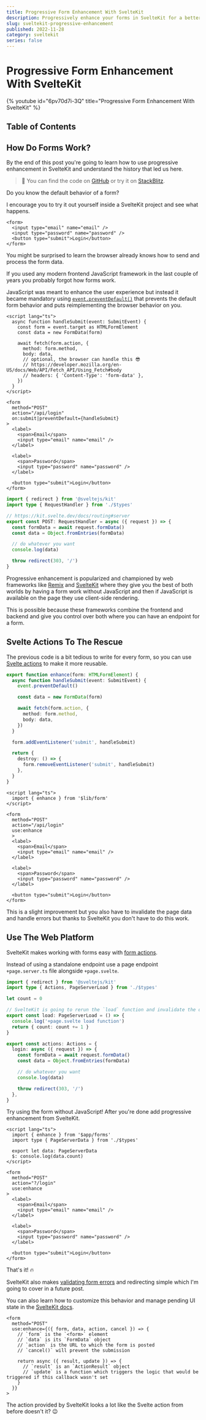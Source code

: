 ```yaml
---
title: Progressive Form Enhancement With SvelteKit
description: Progressively enhance your forms in SvelteKit for a better user experience.
slug: sveltekit-progressive-enhancement
published: 2022-11-28
category: sveltekit
series: false
---
```


# Progressive Form Enhancement With SvelteKit

{% youtube id="6pv70d7i-3Q" title="Progressive Form Enhancement With SvelteKit" %}

## Table of Contents

## How Do Forms Work?

By the end of this post you're going to learn how to use progressive enhancement in SvelteKit and understand the history that led us here.

> 🧪 You can find the code on [GitHub](https://github.com/joysofcode/sveltekit-progressive-enhancement) or try it on [StackBlitz](https://stackblitz.com/github/joysofcode/sveltekit-progressive-enhancement).

Do you know the default behavior of a form?

I encourage you to try it out yourself inside a SvelteKit project and see what happens.

```html:+page.svelte showLineNumbers
<form>
  <input type="email" name="email" />
  <input type="password" name="password" />
  <button type="submit">Login</button>
</form>
```

You might be surprised to learn the browser already knows how to send and process the form data.

If you used any modern frontend JavaScript framework in the last couple of years you probably forgot how forms work.

JavaScript was meant to enhance the user experience but instead it became mandatory using [`event.preventDefault()`](https://developer.mozilla.org/en-US/docs/Web/API/Event/preventDefault) that prevents the default form behavior and puts reimplementing the browser behavior on you.

```html:routes/+page.svelte showLineNumbers
<script lang="ts">
  async function handleSubmit(event: SubmitEvent) {
    const form = event.target as HTMLFormElement
    const data = new FormData(form)

    await fetch(form.action, {
      method: form.method,
      body: data,
      // optional, the browser can handle this 😎
      // https://developer.mozilla.org/en-US/docs/Web/API/Fetch_API/Using_Fetch#body
      // headers: { 'Content-Type': 'form-data' },
    })
  }
</script>

<form
  method="POST"
  action="/api/login"
  on:submit|preventDefault={handleSubmit}
>
  <label>
    <span>Email</span>
    <input type="email" name="email" />
  </label>

  <label>
    <span>Password</span>
    <input type="password" name="password" />
  </label>

  <button type="submit">Login</button>
</form>
```

```ts:routes/api/login/+server.ts showLineNumbers
import { redirect } from '@sveltejs/kit'
import type { RequestHandler } from './$types'

// https://kit.svelte.dev/docs/routing#server
export const POST: RequestHandler = async ({ request }) => {
  const formData = await request.formData()
  const data = Object.fromEntries(formData)

  // do whatever you want
  console.log(data)

  throw redirect(303, '/')
}
```

Progressive enhancement is popularized and championed by web frameworks like [Remix](https://remix.run/) and [SvelteKit](https://kit.svelte.dev/) where they give you the best of both worlds by having a form work without JavaScript and then if JavaScript is available on the page they use client-side rendering.

This is possible because these frameworks combine the frontend and backend and give you control over both where you can have an endpoint for a form.

## Svelte Actions To The Rescue

The previous code is a bit tedious to write for every form, so you can use [Svelte actions](https://svelte.dev/tutorial/actions) to make it more reusable.

```ts:src/lib/form.ts showLineNumbers
export function enhance(form: HTMLFormElement) {
  async function handleSubmit(event: SubmitEvent) {
    event.preventDefault()

    const data = new FormData(form)

    await fetch(form.action, {
      method: form.method,
      body: data,
    })
  }

  form.addEventListener('submit', handleSubmit)

  return {
    destroy: () => {
      form.removeEventListener('submit', handleSubmit)
    },
  }
}
```

```html:+page.svelte {2, 8} showLineNumbers
<script lang="ts">
  import { enhance } from '$lib/form'
</script>

<form
  method="POST"
  action="/api/login"
  use:enhance
  >
  <label>
    <span>Email</span>
    <input type="email" name="email" />
  </label>

  <label>
    <span>Password</span>
    <input type="password" name="password" />
  </label>

  <button type="submit">Login</button>
</form>
```

This is a slight improvement but you also have to invalidate the page data and handle errors but thanks to SvelteKit you don't have to do this work.

## Use The Web Platform

SvelteKit makes working with forms easy with [form actions](https://kit.svelte.dev/docs/form-actions).

Instead of using a standalone endpoint use a page endpoint `+page.server.ts` file alongside `+page.svelte`.

```ts:+page.server.ts {12-22} showLineNumbers
import { redirect } from '@sveltejs/kit'
import type { Actions, PageServerLoad } from './$types'

let count = 0

// SvelteKit is going to rerun the `load` function and invalidate the data
export const load: PageServerLoad = () => {
  console.log('+page.svelte load function')
  return { count: count += 1 }
}

export const actions: Actions = {
  login: async ({ request }) => {
    const formData = await request.formData()
    const data = Object.fromEntries(formData)

    // do whatever you want
    console.log(data)

    throw redirect(303, '/')
  },
}
```

Try using the form without JavaScript! After you're done add progressive enhancement from SvelteKit.

```html:+page.svelte {2, 9-13} showLineNumbers
<script lang="ts">
  import { enhance } from '$app/forms'
  import type { PageServerData } from './$types'

  export let data: PageServerData
  $: console.log(data.count)
</script>

<form
  method="POST"
  action="?/login"
  use:enhance
>
  <label>
    <span>Email</span>
    <input type="email" name="email" />
  </label>

  <label>
    <span>Password</span>
    <input type="password" name="password" />
  </label>

  <button type="submit">Login</button>
</form>
```

That's it! 🔥

SvelteKit also makes [validating form errors](https://kit.svelte.dev/docs/form-actions#anatomy-of-an-action-validation-errors) and redirecting simple which I'm going to cover in a future post.

You can also learn how to customize this behavior and manage pending UI state in the [SvelteKit docs](https://kit.svelte.dev/docs/form-actions#progressive-enhancement).

```html:+page.svelte showLineNumbers
<form
  method="POST"
  use:enhance={({ form, data, action, cancel }) => {
    // `form` is the `<form>` element
    // `data` is its `FormData` object
    // `action` is the URL to which the form is posted
    // `cancel()` will prevent the submission

    return async ({ result, update }) => {
      // `result` is an `ActionResult` object
      // `update` is a function which triggers the logic that would be triggered if this callback wasn't set
    }
  }}
>
```

The action provided by SvelteKit looks a lot like the Svelte action from before doesn't it? 😉